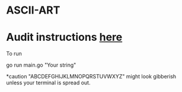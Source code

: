 # ASCII-ART

# Audit instructions [here](https://github.com/01-edu/public/tree/master/subjects/ascii-art/audit)

To run

go run main.go "Your string"

*caution "ABCDEFGHIJKLMNOPQRSTUVWXYZ" might look gibberish unless your terminal is spread out.